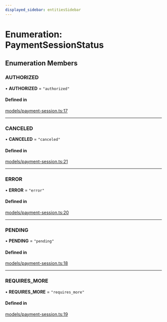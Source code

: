 ```yaml
---
displayed_sidebar: entitiesSidebar
---
```


# Enumeration: PaymentSessionStatus

## Enumeration Members

### AUTHORIZED

• **AUTHORIZED** = ``"authorized"``

#### Defined in

[models/payment-session.ts:17](https://github.com/medusajs/medusa/blob/0703dd94e/packages/medusa/src/models/payment-session.ts#L17)

___

### CANCELED

• **CANCELED** = ``"canceled"``

#### Defined in

[models/payment-session.ts:21](https://github.com/medusajs/medusa/blob/0703dd94e/packages/medusa/src/models/payment-session.ts#L21)

___

### ERROR

• **ERROR** = ``"error"``

#### Defined in

[models/payment-session.ts:20](https://github.com/medusajs/medusa/blob/0703dd94e/packages/medusa/src/models/payment-session.ts#L20)

___

### PENDING

• **PENDING** = ``"pending"``

#### Defined in

[models/payment-session.ts:18](https://github.com/medusajs/medusa/blob/0703dd94e/packages/medusa/src/models/payment-session.ts#L18)

___

### REQUIRES\_MORE

• **REQUIRES\_MORE** = ``"requires_more"``

#### Defined in

[models/payment-session.ts:19](https://github.com/medusajs/medusa/blob/0703dd94e/packages/medusa/src/models/payment-session.ts#L19)
